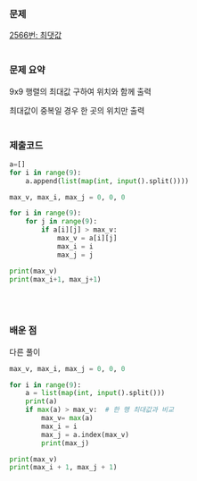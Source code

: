 ### 문제

[2566번: 최댓값](https://www.acmicpc.net/problem/2566)
<br><br>
### 문제 요약

9x9 행렬의 최대값 구하여 위치와 함께 출력

최대값이 중복일 경우 한 곳의 위치만 출력
<br><br>
### 제출코드

```python
a=[]
for i in range(9):
    a.append(list(map(int, input().split())))

max_v, max_i, max_j = 0, 0, 0

for i in range(9):
    for j in range(9):
        if a[i][j] > max_v:
            max_v = a[i][j]
            max_i = i
            max_j = j

print(max_v)
print(max_i+1, max_j+1)
```
<br><br>
### 배운 점

다른 풀이

```python
max_v, max_i, max_j = 0, 0, 0

for i in range(9):
    a = list(map(int, input().split()))
    print(a)
    if max(a) > max_v:  # 한 행 최대값과 비교
        max_v= max(a)
        max_i = i
        max_j = a.index(max_v)
        print(max_j)

print(max_v)
print(max_i + 1, max_j + 1)
```